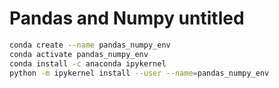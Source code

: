 # Pandas and Numpy untitled

```sh
conda create --name pandas_numpy_env
conda activate pandas_numpy_env
conda install -c anaconda ipykernel
python -m ipykernel install --user --name=pandas_numpy_env
```

